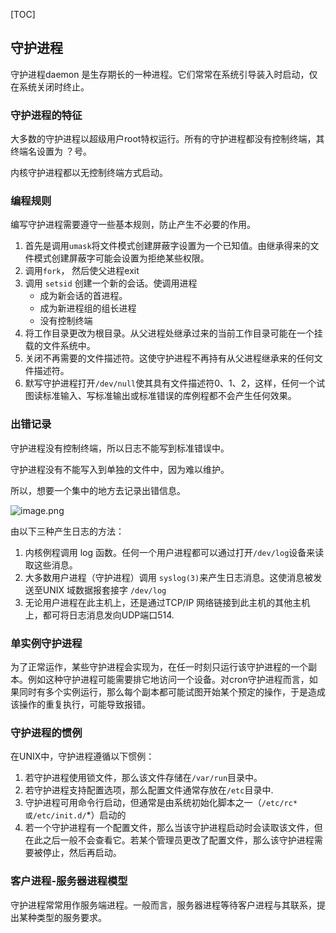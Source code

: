 [TOC]

## 守护进程

守护进程daemon 是生存期长的一种进程。它们常常在系统引导装入时启动，仅在系统关闭时终止。

### 守护进程的特征

大多数的守护进程以超级用户root特权运行。所有的守护进程都没有控制终端，其终端名设置为 ？号。

内核守护进程都以无控制终端方式启动。

### 编程规则

编写守护进程需要遵守一些基本规则，防止产生不必要的作用。

1. 首先是调用`umask`将文件模式创建屏蔽字设置为一个已知值。由继承得来的文件模式创建屏蔽字可能会设置为拒绝某些权限。
2. 调用`fork`， 然后使父进程exit
3. 调用 `setsid` 创建一个新的会话。使调用进程
   * 成为新会话的首进程。
   * 成为新进程组的组长进程
   * 没有控制终端
4. 将工作目录更改为根目录。从父进程处继承过来的当前工作目录可能在一个挂载的文件系统中。
5. 关闭不再需要的文件描述符。这使守护进程不再持有从父进程继承来的任何文件描述符。
6. 默写守护进程打开`/dev/null`使其具有文件描述符0、1、2，这样，任何一个试图读标准输入、写标准输出或标准错误的库例程都不会产生任何效果。

### 出错记录

守护进程没有控制终端，所以日志不能写到标准错误中。

守护进程没有不能写入到单独的文件中，因为难以维护。

所以，想要一个集中的地方去记录出错信息。

![image.png](https://upload-images.jianshu.io/upload_images/1916953-eb4c9c6b5a36e243.png?imageMogr2/auto-orient/strip%7CimageView2/2/w/1240)

由以下三种产生日志的方法：

1. 内核例程调用 log 函数。任何一个用户进程都可以通过打开`/dev/log`设备来读取这些消息。
2. 大多数用户进程（守护进程）调用 `syslog(3)`来产生日志消息。这使消息被发送至UNIX 域数据报套接字 `/dev/log`
3. 无论用户进程在此主机上，还是通过TCP/IP 网络链接到此主机的其他主机上，都可将日志消息发向UDP端口514.

### 单实例守护进程

为了正常运作，某些守护进程会实现为，在任一时刻只运行该守护进程的一个副本。例如这种守护进程可能需要排它地访问一个设备。对cron守护进程而言，如果同时有多个实例运行，那么每个副本都可能试图开始某个预定的操作，于是造成该操作的重复执行，可能导致报错。

### 守护进程的惯例

在UNIX中，守护进程遵循以下惯例：

1. 若守护进程使用锁文件，那么该文件存储在`/var/run`目录中。
2. 若守护进程支持配置选项，那么配置文件通常存放在`/etc`目录中.
3. 守护进程可用命令行启动，但通常是由系统初始化脚本之一（`/etc/rc*或/etc/init.d/`*）启动的
4. 若一个守护进程有一个配置文件，那么当该守护进程启动时会读取该文件，但在此之后一般不会查看它。若某个管理员更改了配置文件，那么该守护进程需要被停止，然后再启动。

### 客户进程-服务器进程模型 

守护进程常常用作服务端进程。一般而言，服务器进程等待客户进程与其联系，提出某种类型的服务要求。